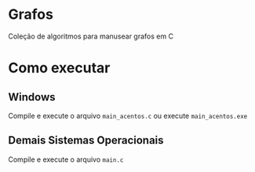 # Grafos
Coleção de algoritmos para manusear grafos em C

# Como executar

## Windows
Compile e execute o arquivo `main_acentos.c` ou execute `main_acentos.exe`

## Demais Sistemas Operacionais
Compile e execute o arquivo `main.c`
